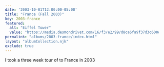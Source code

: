 ```yaml
---
date: '2003-10-01T12:00:00-05:00'
title: "France (Fall 2003)"
key: 2003-france
featured:
  alt: "Eiffel Tower"
  value: "https://media.desmondrivet.com/16/f3/e2/99/d8ca6fa9f37d3c600df74a94ed47e85a5726663c7fec97f9e1eec0be.jpg"
permalink: "albums/2003-france/index.html"
layout: "albumCollection.njk"
exclude: true
---
```


I took a three week tour of to France in 2003
